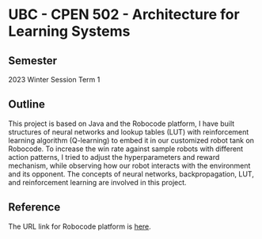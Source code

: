 # UBC - CPEN 502 - Architecture for Learning Systems

## Semester
2023 Winter Session Term 1

## Outline
This project is based on Java and the Robocode platform, I have built structures of neural networks and lookup tables (LUT) with reinforcement learning algorithm (Q-learning) to embed it in our customized robot tank on Robocode.
To increase the win rate against sample robots with different action patterns, I tried to adjust the hyperparameters and reward mechanism, while observing how our robot interacts with the environment and its opponent. The concepts of neural networks, backpropagation, LUT, and reinforcement learning are involved in this project. 

## Reference
The URL link for Robocode platform is [here](https://robocode.sourceforge.io/).

